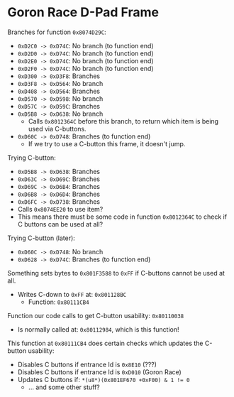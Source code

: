 Goron Race D-Pad Frame
======================

Branches for function `0x8074D29C`:
- `0xD2C0 -> 0xD74C`: No branch (to function end)
- `0xD2D0 -> 0xD74C`: No branch (to function end)
- `0xD2E0 -> 0xD74C`: No branch (to function end)
- `0xD2F0 -> 0xD74C`: No branch (to function end)
- `0xD300 -> 0xD3F8`: Branches
- `0xD3F8 -> 0xD564`: No branch
- `0xD408 -> 0xD564`: Branches
- `0xD570 -> 0xD598`: No branch
- `0xD57C -> 0xD59C`: Branches
- `0xD5B8 -> 0xD638`: No branch
  - Calls `0x8012364C` before this branch, to return which item is being used via C-buttons.
- `0xD60C -> 0xD748`: Branches (to function end)
  - If we try to use a C-button this frame, it doesn't jump.

Trying C-button:
- `0xD5B8 -> 0xD638`: Branches
- `0xD63C -> 0xD69C`: Branches
- `0xD69C -> 0xD6B4`: Branches
- `0xD6B8 -> 0xD6D4`: Branches
- `0xD6FC -> 0xD738`: Branches
- Calls `0x8074EE20` to use item?
- This means there must be some code in function `0x8012364C` to check if C buttons can be used at all?

Trying C-button (later):
- `0xD60C -> 0xD748`: No branch
- `0xD628 -> 0xD74C`: Branches (to function end)

Something sets bytes to `0x801F3588` to `0xFF` if C-buttons cannot be used at all.
- Writes C-down to `0xFF` at: `0x801128BC`
  - Function: `0x80111CB4`

Function our code calls to get C-button usability: `0x80110038`
- Is normally called at: `0x80112984`, which is this function!

This function at `0x80111CB4` does certain checks which updates the C-button usability:
- Disables C buttons if entrance Id is `0x8E10` (???)
- Disables C buttons if entrance Id is `0xD010` (Goron Race)
- Updates C buttons if: `*(u8*)(0x801EF670 +0xF00) & 1 != 0`
  - ... and some other stuff?
